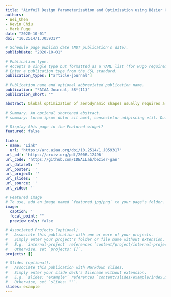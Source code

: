 ```yaml
---
title: "Airfoil Design Parameterization and Optimization using Bézier Generative Adversarial Networks"
authors:
- Wei_Chen
- Kevin Chiu
- Mark Fuge
date: "2020-10-01"
doi: "10.2514/1.J059317"

# Schedule page publish date (NOT publication's date).
publishDate: "2020-10-01"

# Publication type.
# Accepts a single type but formatted as a YAML list (for Hugo requirements).
# Enter a publication type from the CSL standard.
publication_types: ["article-journal"]

# Publication name and optional abbreviated publication name.
publication: "*AIAA Journal, 58*(11)"
publication_short: ""

abstract: Global optimization of aerodynamic shapes usually requires a large number of expensive computational fluid dynamics simulations because of the high dimensionality of the design space. One approach to combat this problem is to reduce the design space dimension by obtaining a new representation. This requires a parametric function that compactly and sufficiently describes useful variation in shapes. We propose a deep generative model, Bézier-GAN, to parameterize aerodynamic designs by learning from shape variations in an existing database. The resulted new parameterization can accelerate design optimization convergence by improving the representation compactness while maintaining sufficient representation capacity. We use the airfoil design as an example to demonstrate the idea and analyze Bézier-GAN's representation capacity and compactness. Results show that Bézier-GAN both (1) learns smooth and realistic shape representations for a wide range of airfoils and (2) empirically accelerates optimization convergence by at least two times compared to state-of-the-art parameterization methods.

# Summary. An optional shortened abstract.
# summary: Lorem ipsum dolor sit amet, consectetur adipiscing elit. Duis posuere tellus ac convallis placerat. Proin tincidunt magna sed ex sollicitudin condimentum.

# Display this page in the Featured widget?
featured: false

links:
- name: "Link"
  url: "https://arc.aiaa.org/doi/10.2514/1.J059317"
url_pdf: 'https://arxiv.org/pdf/2006.12496'
url_code: 'https://github.com/IDEALLab/bezier-gan'
url_dataset: ''
url_poster: ''
url_project: ''
url_slides: ''
url_source: ''
url_video: ''

# Featured image
# To use, add an image named `featured.jpg/png` to your page's folder. 
image:
  caption: ''
  focal_point: ""
  preview_only: false

# Associated Projects (optional).
#   Associate this publication with one or more of your projects.
#   Simply enter your project's folder or file name without extension.
#   E.g. `internal-project` references `content/project/internal-project/index.md`.
#   Otherwise, set `projects: []`.
projects: []

# Slides (optional).
#   Associate this publication with Markdown slides.
#   Simply enter your slide deck's filename without extension.
#   E.g. `slides: "example"` references `content/slides/example/index.md`.
#   Otherwise, set `slides: ""`.
slides: example
---
```


